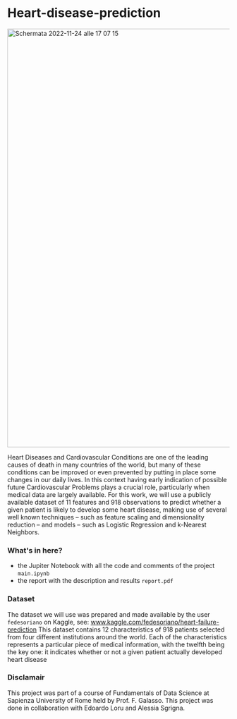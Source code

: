 # Heart-disease-prediction
<img width="950" alt="Schermata 2022-11-24 alle 17 07 15" src="https://user-images.githubusercontent.com/91341004/203827648-e4a9f303-8370-414c-816c-13529aedef2d.png">


Heart Diseases and Cardiovascular Conditions are one of the leading causes of death in many countries of the world, but many of these conditions can be improved or even prevented by putting in place some changes in our daily lives. In this context having early indication of possible future Cardiovascular Problems plays a crucial role, particularly when medical data are largely available. For this work, we will use a publicly available dataset of 11 features and 918 observations to predict whether a given patient is likely to develop some heart disease, making use of several well known techniques – such as feature scaling and dimensionality reduction – and models – such as Logistic Regression and k-Nearest Neighbors.

### What's in here?
- the Jupiter Notebook with all the code and comments of the project `main.ipynb`
- the report with the description and results `report.pdf`

### Dataset
The dataset we will use was prepared and made available by the user `fedesoriano` on Kaggle, see: www.kaggle.com/fedesoriano/heart-failure-prediction
This dataset contains 12 characteristics of 918 patients selected from four different institutions around the world. Each of the characteristics represents a particular piece of medical information, with the twelfth being the key one: it indicates whether or not a given patient actually developed heart disease

### Disclamair
This project was part of a course of Fundamentals of Data Science at Sapienza University of Rome held by Prof. F. Galasso. This project was done in collaboration with Edoardo Loru and Alessia Sgrigna.

